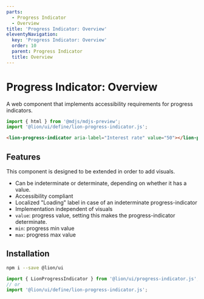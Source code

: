 ```yaml
---
parts:
  - Progress Indicator
  - Overview
title: 'Progress Indicator: Overview'
eleventyNavigation:
  key: 'Progress Indicator: Overview'
  order: 10
  parent: Progress Indicator
  title: Overview
---
```

# Progress Indicator: Overview

A web component that implements accessibility requirements for progress indicators.

```js script
import { html } from '@mdjs/mdjs-preview';
import '@lion/ui/define/lion-progress-indicator.js';
```

```html
<lion-progress-indicator aria-label="Interest rate" value="50"></lion-progress-indicator>
```

## Features

This component is designed to be extended in order to add visuals.

- Can be indeterminate or determinate, depending on whether it has a value.
- Accessibility compliant
- Localized "Loading" label in case of an indeterminate progress-indicator
- Implementation independent of visuals
- `value`: progress value, setting this makes the progress-indicator determinate.
- `min`: progress min value
- `max`: progress max value

## Installation

```bash
npm i --save @lion/ui
```

```js
import { LionProgressIndicator } from '@lion/ui/progress-indicator.js';
// or
import '@lion/ui/define/lion-progress-indicator.js';
```

